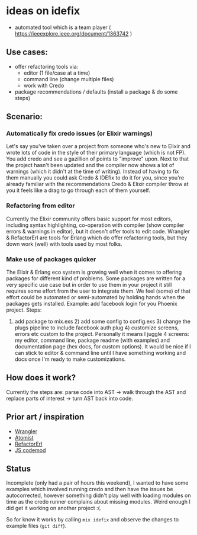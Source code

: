 # ideas on idefix

- automated tool which is a team player ( https://ieeexplore.ieee.org/document/1363742 )

## Use cases:

- offer refactoring tools via:
	- editor (1 file/case at a time)
	- command line (change multiple files)
	- work with Credo
- package recommendations / defaults (install a package & do some steps)

## Scenario:

### Automatically fix credo issues (or Elixir warnings)

Let's say you've taken over a project from someone who's new to Elixir and wrote lots of code in the style of their primary language (which is not FP). You add credo and see a gazillion of points to "improve" upon. Next to that the project hasn't been updated and the compiler now shows a lot of warnings (which it didn't at the time of writing). Instead of having to fix them manually you could ask Credo & IDEfix to do it for you, since you're already familiar with the recommendations Credo & Elixir compiler throw at you it feels like a drag to go through each of them yourself.

### Refactoring from editor

Currently the Elixir community offers basic support for most editors, including syntax highlighting, co-operation with compiler (show compiler errors & warnings in editor), but it doesn't offer tools to edit code. Wrangler & RefactorErl are tools for Erlang which do offer refactoring tools, but they down work (well) with tools used by most folks.

### Make use of packages quicker

The Elixir & Erlang eco system is growing well when it comes to offering packages for different kind of problems. Some packages are written for a very specific use case but in order to use them in your project it still requires some effort from the user to integrate them. We feel (some) of that effort could be automated or semi-automated by holding hands when the packages gets installed. Example: add facebook login for you Phoenix project. Steps:
1) add package to mix.exs 2) add some config to config.exs 3) change the plugs pipeline to include facebook auth plug 4) customize screens, errors etc custom to the project. Personally it means I juggle 4 screens: my editor, command line, package readme (with examples) and documentation page (hex docs, for custom options). It would be nice if I can stick to editor & command line until I have something working and docs once I'm ready to make customizations.

## How does it work?

Currently the steps are: parse code into AST -> walk through the AST and replace parts of interest -> turn AST back into code.

## Prior art / inspiration

- [Wrangler](http://refactoringtools.github.io/wrangler/)
- [Atomist](https://atomist.com/)
- [RefactorErl](http://plc.inf.elte.hu/erlang/)
- [JS codemod](https://github.com/cpojer/js-codemod)

## Status

Incomplete (only had a pair of hours this weekend), I wanted to have some examples which involved running credo and then have the issues be autocorrected, however something didn't play well with loading modules on time as the credo runner complains about missing modules. Weird enough I did get it working on another project :(.

So for know it works by calling `mix idefix` and observe the changes to example files (`git diff`).